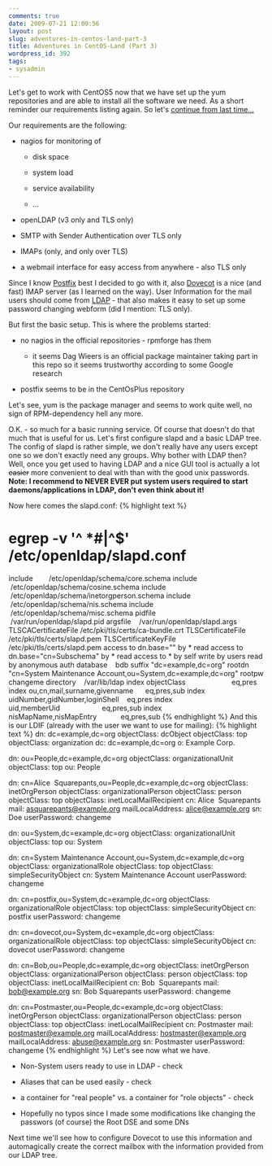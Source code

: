 ```yaml
---
comments: true
date: 2009-07-21 12:00:56
layout: post
slug: adventures-in-centos-land-part-3
title: Adventures in CentOS-Land (Part 3)
wordpress_id: 392
tags:
- sysadmin
---
```


Let's get to work with CentOS5 now that we have set up the yum repositories and are able to install all the software we need. As a short reminder our requirements listing again. So let's [continue from last time...](http://serverhorror.wordpress.com/2009/07/20/adventures-in-centos-land-part-2/)

Our requirements are the following:



	
  * nagios for monitoring of

	
    * disk space

	
    * system load

	
    * service availability

	
    * ...




	
  * openLDAP (v3 only and TLS only)

	
  * SMTP with Sender Authentication over TLS only

	
  * IMAPs (only, and only over TLS)

	
  * a webmail interface for easy access from anywhere - also TLS only


Since I know [Postfix](http://www.postfix.org/) best I decided to go with it, also [Dovecot](http://www.dovecot.org/) is a nice (and fast) IMAP server (as I learned on the way). User Information for the mail users should come from [LDAP](http://www.openldap.org) - that also makes it easy to set up some password changing webform (did I mention: TLS only).

But first the basic setup. This is where the problems started:



	
  * no nagios in the official repositories - rpmforge has them

	
    * it seems Dag Wieers is an official package maintainer taking part in this repo so it seems trustworthy according to some Google research




	
  * postfix seems to be in the CentOsPlus repository


Let's see, yum is the package manager and seems to work quite well, no sign of RPM-dependency hell any more.

O.K. - so much for a basic running service. Of course that doesn't do that much that is useful for us. Let's first configure slapd and a basic LDAP tree. The config of slapd is rather simple, we don't really have any users except one so we don't exactly need any groups. Why bother with LDAP then? Well, once you get used to having LDAP and a nice GUI tool is actually a lot <del>easier</del> more convenient to deal with than with the good unix passwords. **Note: I recommend to NEVER EVER put system users required to start daemons/applications in LDAP, don't even think about it!**

Now here comes the slapd.conf:
{% highlight text %}
# egrep -v '^ *#|^$' /etc/openldap/slapd.conf
include        /etc/openldap/schema/core.schema
include        /etc/openldap/schema/cosine.schema
include        /etc/openldap/schema/inetorgperson.schema
include        /etc/openldap/schema/nis.schema
include        /etc/openldap/schema/misc.schema
pidfile        /var/run/openldap/slapd.pid
argsfile    /var/run/openldap/slapd.args
TLSCACertificateFile /etc/pki/tls/certs/ca-bundle.crt
TLSCertificateFile /etc/pki/tls/certs/slapd.pem
TLSCertificateKeyFile /etc/pki/tls/certs/slapd.pem
access to dn.base="" by * read
access to dn.base="cn=Subschema" by * read
access to *
 by self write
 by users read
 by anonymous auth
database    bdb
suffix "dc=example,dc=org"
rootdn "cn=System Maintenance Account,ou=System,dc=example,dc=org"
rootpw changeme
directory    /var/lib/ldap
index objectClass                       eq,pres
index ou,cn,mail,surname,givenname      eq,pres,sub
index uidNumber,gidNumber,loginShell    eq,pres
index uid,memberUid                     eq,pres,sub
index nisMapName,nisMapEntry            eq,pres,sub
{% endhighlight %}
And this is our LDIF (already with the user we want to use for mailing):
{% highlight text %}
dn: dc=example,dc=org
objectClass: dcObject
objectClass: top
objectClass: organization
dc: dc=example,dc=org
o: Example Corp.

dn: ou=People,dc=example,dc=org
objectClass: organizationalUnit
objectClass: top
ou: People

dn: cn=Alice  Squarepants,ou=People,dc=example,dc=org
objectClass: inetOrgPerson
objectClass: organizationalPerson
objectClass: person
objectClass: top
objectClass: inetLocalMailRecipient
cn: Alice  Squarepants
mail: asquarepants@example.org
mailLocalAddress: alice@example.org
sn: Doe
userPassword: changeme

dn: ou=System,dc=example,dc=org
objectClass: organizationalUnit
objectClass: top
ou: System

dn: cn=System Maintenance Account,ou=System,dc=example,dc=org
objectClass: organizationalRole
objectClass: top
objectClass: simpleSecurityObject
cn: System Maintenance Account
userPassword: changeme

dn: cn=postfix,ou=System,dc=example,dc=org
objectClass: organizationalRole
objectClass: top
objectClass: simpleSecurityObject
cn: postfix
userPassword: changeme

dn: cn=dovecot,ou=System,dc=example,dc=org
objectClass: organizationalRole
objectClass: top
objectClass: simpleSecurityObject
cn: dovecot
userPassword: changeme

dn: cn=Bob,ou=People,dc=example,dc=org
objectClass: inetOrgPerson
objectClass: organizationalPerson
objectClass: person
objectClass: top
objectClass: inetLocalMailRecipient
cn: Bob  Squarepants
mail: bob@example.org
sn: Bob Squarepants
userPassword: changeme

dn: cn=Postmaster,ou=People,dc=example,dc=org
objectClass: inetOrgPerson
objectClass: organizationalPerson
objectClass: person
objectClass: top
objectClass: inetLocalMailRecipient
cn: Postmaster
mail: postmaster@example.org
mailLocalAddress: hostmaster@example.org
mailLocalAddress: abuse@example.org
sn: Postmaster
userPassword: changeme
{% endhighlight %}
Let's see now what we have.



	
  * Non-System users ready to use in LDAP - check

	
  * Aliases that can be used easily - check

	
  * a container for "real people" vs. a container for "role objects" - check

	
  * Hopefully no typos since I made some modifications like changing the passwors (of course) the Root DSE and some DNs


Next time we'll see how to configure Dovecot to use this information and automagically create the correct mailbox with the information provided from our LDAP tree.
